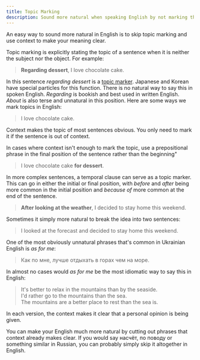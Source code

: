 ```yaml
---
title: Topic Marking
description: Sound more natural when speaking English by not marking the topic of a sentence. Skip phrases like 'as for me', 'in my opinion' and 'regarding'. 
---
```


An easy way to sound more natural in English is to skip topic marking and use context to make your meaning clear. 

Topic marking is explicitly stating the topic of a sentence when it is neither the subject nor the object. For example:

> **Regarding dessert**, I love chocolate cake.

In this sentence *regarding dessert* is a [topic marker][0]. Japanese and Korean have special particles for this function. There is no natural way to say this in spoken English. *Regarding* is bookish and best used in written English. *About* is also terse and unnatural in this position. Here are some ways we mark topics in English:

> I love chocolate cake.

Context makes the topic of most sentences obvious. You only need to mark it if the sentence is out of context.

In cases where context isn't enough to mark the topic, use a prepositional phrase in the final position of the sentence rather than the beginning"

> I love chocolate cake **for dessert**.

In more complex sentences, a temporal clause can serve as a topic marker. This can go in either the initial or final position, with *before* and *after* being more common in the initial position and *because of* more common at the end of the sentence.

> **After looking at the weather**, I decided to stay home this weekend.

Sometimes it simply more natural to break the idea into two sentences: 

> I looked at the forecast</u> and decided to stay home this weekend.

One of the most obviously unnatural phrases that's common in Ukrainian English is *as for me*:

> Как по мне, лучше отдыхать в горах чем на море.

In almost no cases would *as for me* be the most idiomatic way to say this in English:

> It's better to relax in the mountains than by the seaside.    
> I'd rather go to the mountains than the sea.    
> The mountains are a better place to rest than the sea is.  

In each version, the context makes it clear that a personal opinion is being given.

You can make your English much more natural by cutting out phrases that context already makes clear. If you would say насчёт, по поводу or something similar in Russian, you can probably simply skip it altogether in English.

[0]: https://en.wikipedia.org/wiki/Topic_marker
